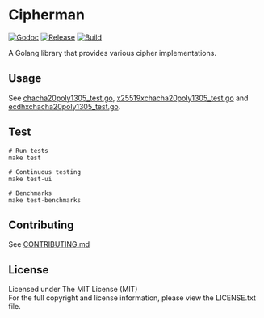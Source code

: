 # Cipherman

[![Godoc][doc-image]][doc-url] [![Release][release-image]][release-url] [![Build][build-image]][build-url]

A Golang library that provides various cipher implementations.

## Usage

See [chacha20poly1305_test.go](chacha20poly1305_test.go), [x25519xchacha20poly1305_test.go](x25519xchacha20poly1305_test.go) and [ecdhxchacha20poly1305_test.go](ecdhxchacha20poly1305_test.go).

## Test

```shell
# Run tests
make test

# Continuous testing
make test-ui

# Benchmarks
make test-benchmarks
```

## Contributing

See [CONTRIBUTING.md](CONTRIBUTING.md)

## License

Licensed under The MIT License (MIT)  
For the full copyright and license information, please view the LICENSE.txt file.

[doc-url]: https://pkg.go.dev/github.com/devfacet/cipherman
[doc-image]: https://pkg.go.dev/badge/github.com/devfacet/cipherman

[release-url]: https://github.com/devfacet/cipherman/releases/latest
[release-image]: https://img.shields.io/github/release/devfacet/cipherman.svg?style=flat-square

[build-url]: https://github.com/devfacet/cipherman/actions/workflows/test.yaml
[build-image]: https://github.com/devfacet/cipherman/workflows/Test/badge.svg
